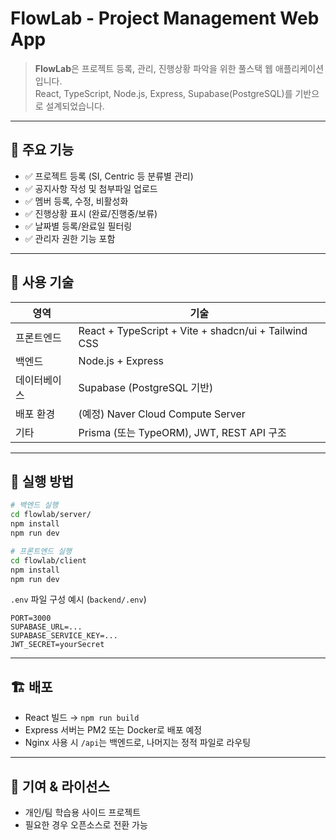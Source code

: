 # FlowLab - Project Management Web App

> **FlowLab**은 프로젝트 등록, 관리, 진행상황 파악을 위한 풀스택 웹 애플리케이션입니다.  
> React, TypeScript, Node.js, Express, Supabase(PostgreSQL)를 기반으로 설계되었습니다.

---

## 📌 주요 기능

- ✅ 프로젝트 등록 (SI, Centric 등 분류별 관리)
- ✅ 공지사항 작성 및 첨부파일 업로드
- ✅ 멤버 등록, 수정, 비활성화
- ✅ 진행상황 표시 (완료/진행중/보류)
- ✅ 날짜별 등록/완료일 필터링
- ✅ 관리자 권한 기능 포함

---

## 🧰 사용 기술

| 영역 | 기술 |
|------|------|
| 프론트엔드 | React + TypeScript + Vite + shadcn/ui + Tailwind CSS |
| 백엔드 | Node.js + Express |
| 데이터베이스 | Supabase (PostgreSQL 기반) |
| 배포 환경 | (예정) Naver Cloud Compute Server |
| 기타 | Prisma (또는 TypeORM), JWT, REST API 구조 |

---

## 🚀 실행 방법

```bash
# 백엔드 실행
cd flowlab/server/
npm install
npm run dev

# 프론트엔드 실행
cd flowlab/client
npm install
npm run dev
```

`.env` 파일 구성 예시 (`backend/.env`)
```
PORT=3000
SUPABASE_URL=...
SUPABASE_SERVICE_KEY=...
JWT_SECRET=yourSecret
```

---

## 🏗️ 배포

- React 빌드 → `npm run build`  
- Express 서버는 PM2 또는 Docker로 배포 예정  
- Nginx 사용 시 `/api`는 백엔드로, 나머지는 정적 파일로 라우팅

---

## 🙌 기여 & 라이선스

- 개인/팀 학습용 사이드 프로젝트
- 필요한 경우 오픈소스로 전환 가능
